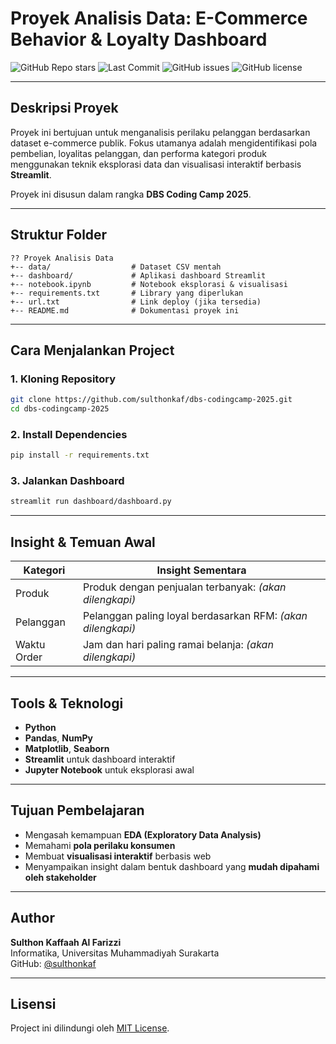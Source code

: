 
# Proyek Analisis Data: E-Commerce Behavior & Loyalty Dashboard

![GitHub Repo stars](https://img.shields.io/github/stars/sulthonkaf/dbs-codingcamp-2025?style=social)
![Last Commit](https://img.shields.io/github/last-commit/sulthonkaf/dbs-codingcamp-2025)
![GitHub issues](https://img.shields.io/github/issues/sulthonkaf/dbs-codingcamp-2025)
![GitHub license](https://img.shields.io/github/license/sulthonkaf/dbs-codingcamp-2025)

---

## Deskripsi Proyek

Proyek ini bertujuan untuk menganalisis perilaku pelanggan berdasarkan dataset e-commerce publik. Fokus utamanya adalah mengidentifikasi pola pembelian, loyalitas pelanggan, dan performa kategori produk menggunakan teknik eksplorasi data dan visualisasi interaktif berbasis **Streamlit**.

Proyek ini disusun dalam rangka **DBS Coding Camp 2025**.

---

## Struktur Folder

```
?? Proyek Analisis Data
+-- data/                  # Dataset CSV mentah
+-- dashboard/             # Aplikasi dashboard Streamlit
+-- notebook.ipynb         # Notebook eksplorasi & visualisasi
+-- requirements.txt       # Library yang diperlukan
+-- url.txt                # Link deploy (jika tersedia)
+-- README.md              # Dokumentasi proyek ini
```

---

## Cara Menjalankan Project

### 1. Kloning Repository

```bash
git clone https://github.com/sulthonkaf/dbs-codingcamp-2025.git
cd dbs-codingcamp-2025
```

### 2. Install Dependencies

```bash
pip install -r requirements.txt
```

### 3. Jalankan Dashboard

```bash
streamlit run dashboard/dashboard.py
```

---

## Insight & Temuan Awal

| Kategori        | Insight Sementara                                      |
|----------------|----------------------------------------------------------|
|  Produk       | Produk dengan penjualan terbanyak: *(akan dilengkapi)* |
|  Pelanggan    | Pelanggan paling loyal berdasarkan RFM: *(akan dilengkapi)* |
|  Waktu Order  | Jam dan hari paling ramai belanja: *(akan dilengkapi)* |

---

## Tools & Teknologi

- **Python**
- **Pandas**, **NumPy**
- **Matplotlib**, **Seaborn**
- **Streamlit** untuk dashboard interaktif
- **Jupyter Notebook** untuk eksplorasi awal

---

## Tujuan Pembelajaran

- Mengasah kemampuan **EDA (Exploratory Data Analysis)**
- Memahami **pola perilaku konsumen**
- Membuat **visualisasi interaktif** berbasis web
- Menyampaikan insight dalam bentuk dashboard yang **mudah dipahami oleh stakeholder**

---

## Author

**Sulthon Kaffaah Al Farizzi**  
Informatika, Universitas Muhammadiyah Surakarta  
GitHub: [@sulthonkaf](https://github.com/sulthonkaf)

---

## Lisensi

Project ini dilindungi oleh [MIT License](LICENSE).
